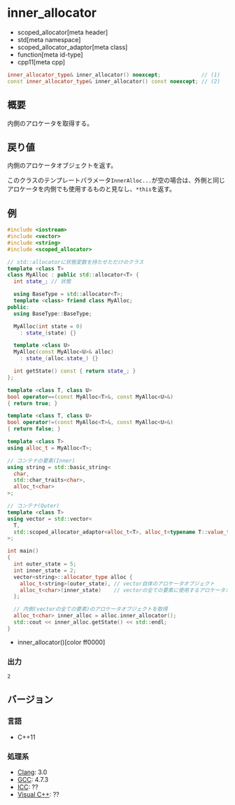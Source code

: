 # inner_allocator
* scoped_allocator[meta header]
* std[meta namespace]
* scoped_allocator_adaptor[meta class]
* function[meta id-type]
* cpp11[meta cpp]

```cpp
inner_allocator_type& inner_allocator() noexcept;             // (1)
const inner_allocator_type& inner_allocator() const noexcept; // (2)
```

## 概要
内側のアロケータを取得する。


## 戻り値
内側のアロケータオブジェクトを返す。

このクラスのテンプレートパラメータ`InnerAlloc...`が空の場合は、外側と同じアロケータを内側でも使用するものと見なし、`*this`を返す。


## 例
```cpp example
#include <iostream>
#include <vector>
#include <string>
#include <scoped_allocator>

// std::allocatorに状態変数を持たせただけのクラス
template <class T>
class MyAlloc : public std::allocator<T> {
  int state_; // 状態

  using BaseType = std::allocator<T>;
  template <class> friend class MyAlloc;
public:
  using BaseType::BaseType;

  MyAlloc(int state = 0)
    : state_(state) {}

  template <class U>
  MyAlloc(const MyAlloc<U>& alloc)
    : state_(alloc.state_) {}

  int getState() const { return state_; }
};

template <class T, class U>
bool operator==(const MyAlloc<T>&, const MyAlloc<U>&)
{ return true; }

template <class T, class U>
bool operator!=(const MyAlloc<T>&, const MyAlloc<U>&)
{ return false; }

template <class T>
using alloc_t = MyAlloc<T>;

// コンテナの要素(Inner)
using string = std::basic_string<
  char,
  std::char_traits<char>,
  alloc_t<char>
>;

// コンテナ(Outer)
template <class T>
using vector = std::vector<
  T,
  std::scoped_allocator_adaptor<alloc_t<T>, alloc_t<typename T::value_type>>
>;

int main()
{
  int outer_state = 5;
  int inner_state = 2;
  vector<string>::allocator_type alloc {
    alloc_t<string>(outer_state), // vector自体のアロケータオブジェクト
    alloc_t<char>(inner_state)    // vectorの全ての要素に使用するアロケータオブジェクト
  };

  // 内側(vectorの全ての要素)のアロケータオブジェクトを取得
  alloc_t<char> inner_alloc = alloc.inner_allocator();
  std::cout << inner_alloc.getState() << std::endl;
}
```
* inner_allocator()[color ff0000]

### 出力
```
2
```

## バージョン
### 言語
- C++11

### 処理系
- [Clang](/implementation.md#clang): 3.0
- [GCC](/implementation.md#gcc): 4.7.3
- [ICC](/implementation.md#icc): ??
- [Visual C++](/implementation.md#visual_cpp): ??
